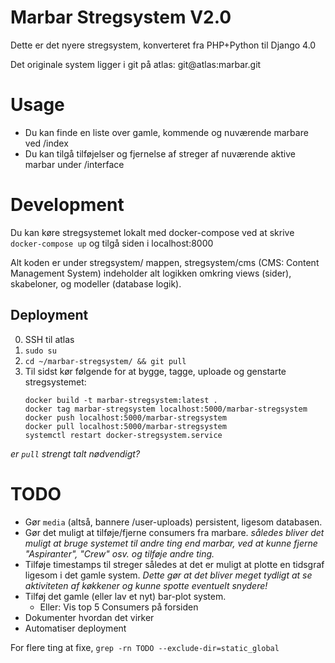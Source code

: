 # Marbar Stregsystem V2.0

Dette er det nyere stregsystem, konverteret fra PHP+Python til Django 4.0

Det originale system ligger i git på atlas: git@atlas:marbar.git


# Usage

* Du kan finde en liste over gamle, kommende og nuværende marbare ved /index
* Du kan tilgå tilføjelser og fjernelse af streger af nuværende aktive marbar
  under /interface


# Development

Du kan køre stregsystemet lokalt med docker-compose ved at skrive
`docker-compose up` og tilgå siden i localhost:8000

Alt koden er under stregsystem/ mappen, stregsystem/cms (CMS: Content Management
System) indeholder alt logikken omkring views (sider), skabeloner, og modeller
(database logik).

## Deployment

0. SSH til atlas
1. `sudo su`
2. `cd ~/marbar-stregsystem/ && git pull`
3. Til sidst kør følgende for at bygge, tagge, uploade og genstarte
   stregsystemet:
   ```
   docker build -t marbar-stregsystem:latest .
   docker tag marbar-stregsystem localhost:5000/marbar-stregsystem
   docker push localhost:5000/marbar-stregsystem
   docker pull localhost:5000/marbar-stregsystem
   systemctl restart docker-stregsystem.service
   ```

_er `pull` strengt talt nødvendigt?_

# TODO

* Gør `media` (altså, bannere /user-uploads) persistent, ligesom databasen.
* Gør det muligt at tilføje/fjerne consumers fra marbare.
  _således bliver det muligt at bruge systemet til andre ting end marbar, ved at
  kunne fjerne "Aspiranter", "Crew" osv. og tilføje andre ting._
* Tilføje timestamps til streger således at det er muligt at plotte en tidsgraf
  ligesom i det gamle system.
  _Dette gør at det bliver meget tydligt at se aktiviteten af køkkener og kunne
  spotte eventuelt snydere!_
* Tilføj det gamle (eller lav et nyt) bar-plot system.
  + Eller: Vis top 5 Consumers på forsiden
* Dokumenter hvordan det virker
* Automatiser deployment

For flere ting at fixe, `grep -rn TODO --exclude-dir=static_global`

